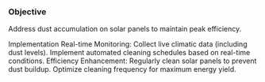 ### Objective
Address dust accumulation on solar panels to maintain peak efficiency.

Implementation
Real-time Monitoring:
Collect live climatic data (including dust levels).
Implement automated cleaning schedules based on real-time conditions.
Efficiency Enhancement:
Regularly clean solar panels to prevent dust buildup.
Optimize cleaning frequency for maximum energy yield.

